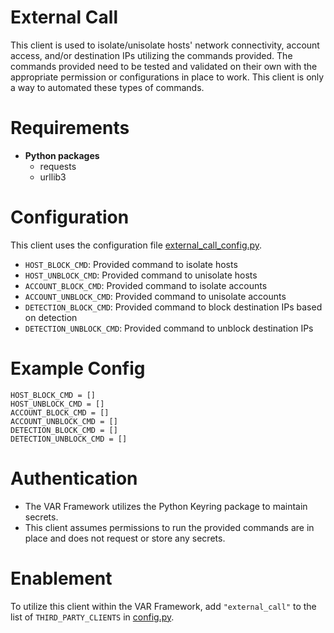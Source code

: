 # External Call
This client is used to isolate/unisolate hosts' network connectivity, account access, and/or destination IPs utilizing the commands provided. The commands provided need to be tested and validated on their own with the appropriate permission or configurations in place to work. This client is only a way to automated these types of commands.

# Requirements
- __Python packages__
  - requests
  - urllib3

# Configuration
This client uses the configuration file [external_call_config.py](external_call_config.py). 
  - `HOST_BLOCK_CMD`: Provided command to isolate hosts
  - `HOST_UNBLOCK_CMD`: Provided command to unisolate hosts
  - `ACCOUNT_BLOCK_CMD`: Provided command to isolate accounts
  - `ACCOUNT_UNBLOCK_CMD`: Provided command to unisolate accounts
  - `DETECTION_BLOCK_CMD`: Provided command to block destination IPs based on detection
  - `DETECTION_UNBLOCK_CMD`: Provided command to unblock destination IPs
  
# Example Config
```
HOST_BLOCK_CMD = []
HOST_UNBLOCK_CMD = []
ACCOUNT_BLOCK_CMD = []
ACCOUNT_UNBLOCK_CMD = []
DETECTION_BLOCK_CMD = []
DETECTION_UNBLOCK_CMD = []
```

# Authentication
- The VAR Framework utilizes the Python Keyring package to maintain secrets. 
- This client assumes permissions to run the provided commands are in place and does not request or store any secrets. 


# Enablement
To utilize this client within the VAR Framework, add `"external_call"` to the list of `THIRD_PARTY_CLIENTS` in [config.py](../../config.py).
